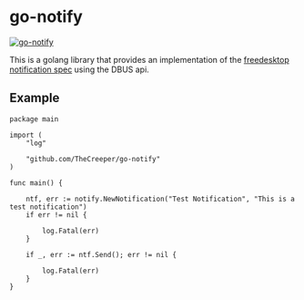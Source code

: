 go-notify
=====================

[![go-notify](https://godoc.org/github.com/TheCreeper/go-notify?status.png)](http://godoc.org/github.com/TheCreeper/go-notify)

This is a golang library that provides an implementation of the [freedesktop notification spec](https://developer.gnome.org/notification-spec/) using the DBUS api.

## Example

```
package main

import (
	"log"

	"github.com/TheCreeper/go-notify"
)

func main() {

	ntf, err := notify.NewNotification("Test Notification", "This is a test notification")
	if err != nil {

		log.Fatal(err)
	}

	if _, err := ntf.Send(); err != nil {

		log.Fatal(err)
	}
}
```